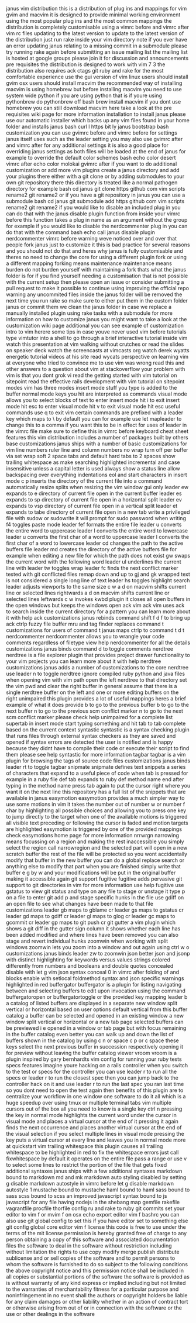 janus vim distribution this is a distribution of plug ins and mappings for vim gvim and macvim it is designed to provide minimal working environment using the most popular plug ins and the most common mappings the distribution is completely customisable using a vimrc before and vimrc after vim rc files updating to the latest version to update to the latest version of the distribution just run rake inside your vim directory note if you ever have an error updating janus relating to a missing commit in a submodule please try running rake again before submitting an issue mailing list the mailing list is hosted at google groups please join it for discussion and announcements pre requisites the distribution is designed to work with vim 7 3 the distribution also requires ack ctags git ruby and rake for the most comfortable experience use the gui version of vim linux users should install gvim osx users should install macvim the recommended way of installing macvim is using homebrew but before installing macvim you need to use system wide python if you are using python that is if youre using pythonbrew do pythonbrew off bash brew install macvim if you dont use homebrew you can still download macvim here take a look at the pre requisites wiki page for more information installation to install janus please use our automatic installer which backs up any vim files found in your home folder and installs janus bash curl l https bit ly janus bootstrap bash customization you can use gvimrc before and vimrc before for settings janus itself uses such as the leader setting you may also use gvimrc after and vimrc after for any additional settings it is also a good place for overriding janus settings as both files will be loaded at the end of janus for example to override the default color schemes bash echo color desert vimrc after echo color molokai gvimrc after if you want to do additional customization or add more vim plugins create a janus directory and add your plugins there either with a git clone or by adding submodules to your own git repository there this directory is treated like a normal pathogen directory for example bash cd janus git clone https github com vim scripts rename2 git rename2 or if you have a git repository in janus you can use a submodule bash cd janus git submodule add https github com vim scripts rename2 git rename2 if you would like to disable an included plug in you can do that with the janus disable plugin function from inside your vimrc before this function takes a plug in name as an argument without the group for example if you would like to disable the nerdcommenter plug in you can do that with the command bash echo call janus disable plugin nerdcommenter vimrc before warning weve noticed over and over that people fork janus just to customize it this is bad practice for several reasons and you should not do that and heres why janus is fully customisable and theres no need to change the core for using a different plugin fork or using a different mapping forking means maintenance maintenance means burden do not burden yourself with maintaining a fork thats what the janus folder is for if you find yourself needing a customisation that is not possible with the current setup then please open an issue or consider submitting a pull request to make it possible to continue using improving the official repo warning any uncommited files inside the janus folder will be removed the next time you run rake so make sure to either put them in the custom folder janus or commit them we clean the janus folder in case we replace a manually installed plugin using rake tasks with a submodule for more information on how to customize janus you might want to take a look at the customization wiki page additional you can see example of customization intro to vim herere some tips in case youve never used vim before tutorials type vimtutor into a shell to go through a brief interactive tutorial inside vim watch this presentation at vim walking without crutches or read the slides on speaker deck watch the screencasts at vimcasts org watch derek wyatts energetic tutorial videos at his site read wycats perspective on learning vim at everyone who tried to convince me to use vim was wrong read this and other answers to a question about vim at stackoverflow your problem with vim is that you dont grok vi read the getting started with vim tutorial on sitepoint read the effective rails development with vim tutorial on sitepoint modes vim has three modes insert mode stuff you type is added to the buffer normal mode keys you hit are interpreted as commands visual mode allows you to select blocks of text to enter insert mode hit i to exit insert mode hit esc to enter visual mode hit v to exit visual mode hit esc useful commands use q to exit vim certain commands are prefixed with a leader key which maps to \ by default you can for example use let mapleader to change this to a comma if you want this to be in effect for uses of leader in the vimrc file make sure to define this in vimrc before keyboard cheat sheet features this vim distribution includes a number of packages built by others base customizations janus ships with a number of basic customizations for vim line numbers ruler line and column numbers no wrap turn off per buffer via set wrap soft 2 space tabs and default hard tabs to 2 spaces show trailing whitespace as make searching highlighted incremental and case insensitive unless a capital letter is used always show a status line allow backspacing over everything indentations eol and start characters in insert mode c p inserts the directory of the current file into a command automatically resize splits when resizing the vim window gui only leader ew expands to e directory of current file open in the current buffer leader es expands to sp directory of current file open in a horizontal split leader ev expands to vsp directory of current file open in a vertical split leader et expands to tabe directory of current file open in a new tab write a privileged file with sudow or sudowrite it will prompt for sudo password when writing f4 toggles paste mode leader fef formats the entire file leader u converts the entire word to uppercase leader l converts the entire word to lowercase leader u converts the first char of a word to uppercase leader l converts the first char of a word to lowercase leader cd changes the path to the active buffers file leader md creates the directory of the active buffers file for example when editing a new file for which the path does not exist gw swaps the current word with the following word leader ul underlines the current line with leader tw toggles wrap leader fc finds the next conflict marker tested with git conflicted files remap down and up to gj and gk wrapped text is not considered a single long line of text leader hs toggles highlight search leader adjusts viewports to the same size c w a d on macvim shifts current line or selected lines rightwards a d on macvim shifts current line or selected lines leftwards c w invokes kwbd plugin it closes all open buffers in the open windows but keeps the windows open ack vim ack vim uses ack to search inside the current directory for a pattern you can learn more about it with help ack customizations janus rebinds command shift f d f to bring up ack ctrlp fuzzy file buffer mru and tag finder replaces command t customizations for users of command t janus maps ctrlp to command t d t nerdcommenter nerdcommenter allows you to wrangle your code comments regardless of filetype view help nerdcommenter for all the details customizations janus binds command d to toggle comments nerdtree nerdtree is a file explorer plugin that provides project drawer functionality to your vim projects you can learn more about it with help nerdtree customizations janus adds a number of customizations to the core nerdtree use leader n to toggle nerdtree ignore compiled ruby python and java files when opening vim with vim path open the left nerdtree to that directory set the vim pwd and clear the right buffer in general assume that there is a single nerdtree buffer on the left and one or more editing buffers on the right unimpaired this plugin provides a lot of useful mappings heres a brief example of what it does provide b to go to the previous buffer b to go to the next buffer n to go to the previous scm conflict marker n to go to the next scm conflict marker please check help unimpaired for a complete list supertab in insert mode start typing something and hit tab to tab complete based on the current context syntastic syntastic is a syntax checking plugin that runs files through external syntax checkers as they are saved and opened if syntax errors are detected the user is notified and is happy because they didnt have to compile their code or execute their script to find them please see help syntastic for more information tagbar tagbar is a vim plugin for browsing the tags of source code files customizations janus binds leader rt to toggle tagbar snipmate snipmate defines text snippets a series of characters that expand to a useful piece of code when tab is pressed for example in a ruby file def tab expands to ruby def method name end after typing in the method name press tab again to put the cursor right where you want it on the next line this repository has a full list of the snippets that are available in janus easymotion easymotion provides a much simpler way to use some motions in vim it takes the number out of number w or number f char by highlighting all possible choices and allowing you to press one key to jump directly to the target when one of the available motions is triggered all visible text preceding or following the cursor is faded and motion targets are highlighted easymotion is triggered by one of the provided mappings check easymotions home page for more information nrrwrgn narrowing means focussing on a region and making the rest inaccessible you simply select the region call narrowregion and the selected part will open in a new scratch buffer the rest of the file will be protected so you wont accidentally modify that buffer in the new buffer you can do a global replace search or anything else to modify that part when you are finished simply write that buffer e g by w and your modifications will be put in the original buffer making it accessible again git support fugitive fugitive adds pervasive git support to git directories in vim for more information use help fugitive use gstatus to view git status and type on any file to stage or unstage it type p on a file to enter git add p and stage specific hunks in the file use gdiff on an open file to see what changes have been made to that file customizations leader gb maps to gblame cr leader gs maps to gstatus cr leader gd maps to gdiff cr leader gl maps to glog cr leader gc maps to gcommit cr leader gp maps to git push cr git gutter a vim plugin which shows a git diff in the gutter sign column it shows whether each line has been added modified and where lines have been removed you can also stage and revert individual hunks zoomwin when working with split windows zoomwin lets you zoom into a window and out again using ctrl w o customizations janus binds leader zw to zoomwin json better json and jsonp with distinct highlighting for keywords versus values strings colored differently from numbers and booleans and double quotes concealed disable with let g vim json syntax conceal 0 in vimrc after folding of and blocks enable with setlocal foldmethod syntax and json specific warnings highlighted in red buffergator buffergator is a plugin for listing navigating between and selecting buffers to edit upon invocation using the command buffergatoropen or buffergatortoggle or the provided key mapping leader b a catalog of listed buffers are displayed in a separate new window split vertical or horizontal based on user options default vertical from this buffer catalog a buffer can be selected and opened in an existing window a new window split vertical or horizontal or a new tab page selected buffers can be previewed i e opened in a window or tab page but with focus remaining in the buffer catalog even better you can walk up and down the list of buffers shown in the catalog by using c n or space c p or c space these keys select the next previous buffer in succession respectively opening it for preview without leaving the buffer catalog viewer vroom vroom is a plugin inspired by gary bernhardts vim config for running your ruby tests specs features imagine youre hacking on a rails controller when you switch to the test or specs for the controller you can use leader r to run all the specs or leader r to run the closest spec then you can jump back to the controller hack on it and use leader r to run the last spec you ran last time so you dont need to open the test again then benefits of this plugin are to centralize your workflow in one window one software to do it all which is a huge speedup over using tmux or multiple terminal tabs vim multiple cursors out of the box all you need to know is a single key ctrl n pressing the key in normal mode highlights the current word under the cursor in visual mode and places a virtual cursor at the end of it pressing it again finds the next occurrence and places another virtual cursor at the end of the visual selection if you select multiple lines in visual mode pressing the key puts a virtual cursor at every line and leaves you in normal mode more at quickstart vim trailing whitespace this plugin causes all trailing whitespace to be highlighted in red to fix the whitespace errors just call fixwhitespace by default it operates on the entire file pass a range or use v to select some lines to restrict the portion of the file that gets fixed additional syntaxes janus ships with a few additional syntaxes markdown bound to markdown md and mk markdown auto styling disabled by setting g disable markdown autostyle in vimrc before let g disable markdown autostyle 1 mustache bound to mustache haml bound to haml sass bound to sass scss bound to scss an improved javascript syntax bound to js javascript for any file having nodejs in the shebang map gemfile rakefile vagrantfile procfile thorfile config ru and rake to ruby git commits set your editor to vim f or mvim f on osx echo export editor vim f bashrc you can also use git global config to set this if you have editor set to something else git config global core editor vim f license this code is free to use under the terms of the mit license permission is hereby granted free of charge to any person obtaining a copy of this software and associated documentation files the software to deal in the software without restriction including without limitation the rights to use copy modify merge publish distribute sublicense and or sell copies of the software and to permit persons to whom the software is furnished to do so subject to the following conditions the above copyright notice and this permission notice shall be included in all copies or substantial portions of the software the software is provided as is without warranty of any kind express or implied including but not limited to the warranties of merchantability fitness for a particular purpose and noninfringement in no event shall the authors or copyright holders be liable for any claim damages or other liability whether in an action of contract tort or otherwise arising from out of or in connection with the software or the use or other dealings in the software